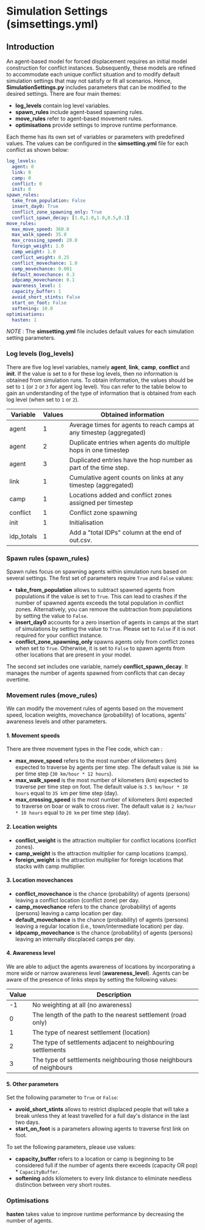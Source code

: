 Simulation Settings (simsettings.yml)
=====

## Introduction

An agent-based model for forced displacement requires an initial model construction for conflict instances. Subsequently, these models are refined to accommodate each unique conflict situation and to modify default simulation settings that may not satisfy or fit all scenarios. Hence, **SimulationSettings.py** includes parameters that can be modified to the desired settings. There are four main themes:

- **log_levels** contain log level variables.
- **spawn_rules** include agent-based spawning rules.
- **move_rules** refer to agent-based movement rules.
- **optimisations** provide settings to improve runtime performance.

Each theme has its own set of variables or parameters with predefined values. The values can be configured in the **simsetting.yml** file for each conflict as shown below:
 
```yml
log_levels:
  agent: 0 
  link: 0 
  camp: 0
  conflict: 0 
  init: 0 
spawn_rules:
  take_from_population: False
  insert_day0: True
  conflict_zone_spawning_only: True
  conflict_spawn_decay: [1.0,1.0,1.0,0.5,0.1]
move_rules:
  max_move_speed: 360.0
  max_walk_speed: 35.0
  max_crossing_speed: 20.0
  foreign_weight: 1.0
  camp_weight: 1.0
  conflict_weight: 0.25
  conflict_movechance: 1.0
  camp_movechance: 0.001
  default_movechance: 0.3
  idpcamp_movechance: 0.1
  awareness_level: 1
  capacity_buffer: 1
  avoid_short_stints: False
  start_on_foot: False
  softening: 10.0
optimisations:
  hasten: 1
```

_NOTE_ : The **simsetting.yml** file includes default values for each simulation setting parameters.

### Log levels (log_levels)

There are five log level variables, namely **agent**, **link**, **camp**,
**conflict** and **init**. If the value is set to `0` for these log levels,
then no information is obtained from simulation runs. To obtain information,
the values should be set to `1` (or `2` or `3` for agent log level). You can refer to
the table below to gain an understanding of the type of information that is
obtained from each log level (when set to `1` or `2`).

 Variable | Values | Obtained information                                                |
----------|--------|---------------------------------------------------------------------|
 agent    |    1   | Average times for agents to reach camps at any timestep (aggregated)|
 agent    |    2   | Duplicate entries when agents do multiple hops in one timestep      |
 agent    |    3   | Duplicated entries have the hop number as part of the time step.    |
 link     |    1   | Cumulative agent counts on links at any timestep (aggregated)       |
 camp     |    1   | Locations added and conflict zones assigned per timestep            |
 conflict |    1   | Conflict zone spawning     			                 |
 init     |    1   | Initialisation                                                      |
 idp\_totals |    1   | Add a "total IDPs" column at the end of out.csv.                  |

### Spawn rules (spawn_rules)

Spawn rules focus on spawning agents within simulation runs based on several settings. The first set of parameters require `True` and `False` values:

- **take_from_population** allows to subtract spawned agents from populations if the value is set to `True`. This can lead to crashes if the number of spawned agents exceeds the total population in conflict zones. Alternatively, you can remove the subtraction from populations by setting the value to `False`.
- **insert_day0** accounts for a zero insertion of agents in camps at the start of simulations by setting the value to `True`. Please set to `False` if it is not required for your conflict instance. 
- **conflict_zone_spawning_only** spawns agents only from conflict zones when set to `True`. Otherwise, it is set to `False` to spawn agents from other locations that are present in your model. 

The second set includes one variable, namely **conflict_spawn_decay**. It manages the number of agents spawned from conflicts that can decay overtime.

### Movement rules (move_rules)
We can modify the movement rules of agents based on the movement speed, location weights, movechance (probability) of locations, agents' awareness levels and other parameters. 

#### 1. Movement speeds
There are three movement types in the Flee code, which can :

- **max_move_speed** refers to the most number of kilometers (km) expected to traverse by agents per time step. The default value is `360 km` per time step (`30 km/hour * 12 hours`). 
- **max_walk_speed** is the most number of kilometers (km) expected to traverse per time step on foot. The default value is `3.5 km/hour * 10 hours` equal to `35 k`m per time step (day).
- **max_crossing_speed** is the most number of kilometers (km) expected to traverse on boar or walk to cross river. The default value is `2 km/hour * 10 hours` equal to `20 km` per time step (day).

#### 2. Location weights

- **conflict_weight** is the attraction multiplier for conflict locations (conflict zones).
- **camp_weight** is the attraction multiplier for camp locations (camps).
- **foreign_weight** is the attraction multiplier for foreign locations that stacks with camp multiplier. 

#### 3. Location movechances

- **conflict_movechance** is the chance (probability) of agents (persons) leaving a conflict location (conflict zone) per day.
- **camp_movechance** refers to the chance (probability) of agents (persons) leaving a camp location per day. 
- **default_movechance** is the chance (probability) of agents (persons) leaving a regular location (i.e., town/intermediate location) per day. 
- **idpcamp_movechance** is the chance (probability) of agents (persons) leaving an internally discplaced camps per day.

#### 4. Awareness level
We are able to adjuct the agents awareness of locations by incorporating a more wide or narrow awareness level (**awareness_level**). Agents can be aware of the presence of links steps by setting the following values:

Value | Description                                                        |
------|--------------------------------------------------------------------|
 -1   | No weighting at all (no awareness)                                 |
  0   | The length of the path to the nearest settlement (road only)       |
  1   | The type of nearest settlement (location)                          |
  2   | The type of settlements adjacent to neighbouring settlements       |
  3   | The type of settlements neighbouring those neighbours of neighbours|

#### 5. Other parameters

Set the following parameter to `True` or `False`:

- **avoid_short_stints** allows to restrict displaced people that will take a break unless they at least travelled for a full day's distance in the last two days.
- **start_on_foot** is a parameters allowing agents to traverse first link on foot.

To set the following parameters, please use values:

- **capacity_buffer** refers to a location or camp is beginning to be considered full if the number of agents there exceeds (capacity OR pop) * `CapacityBuffer`.
- **softening** adds kilometers to every link distance to eliminate needless distinction between very short routes.

### Optimisations
**hasten** takes value to improve runtime performance by decreasing the number of agents. 
